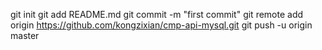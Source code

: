 git init
git add README.md
git commit -m "first commit"
git remote add origin https://github.com/kongzixian/cmp-api-mysql.git
git push -u origin master
